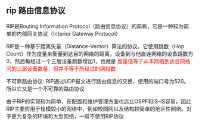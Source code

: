 ## rip 路由信息协议
RIP是Routing Information Protocol（路由信息协议）的简称，它是一种较为简单的内部网关协议（Interior Gateway Protocol）

RIP是一种基于距离矢量（Distance-Vector）算法的协议，它使用跳数（Hop Count）作为度量来衡量到达目的网络的距离。设备到与他直连网络的设备跳数为0，然后每经过一个三层设备跳数增加1，也就是 <font color='red'>度量值等于从本网络到达目网络间的三层设备数量，但并不等于所经过的网段数</font>

不可靠路由协议:
RIP通过UDP报文进行路由信息的交换，使用的端口号为520。所以它又是一个不可靠的路由协议

由于RIP的实现较为简单，在配置和维护管理方面也远比OSPF和IS-IS容易，因此RIP主要应用于规模较小的网络中，例如校园网以及结构较简单的地区性网络。对于更为复杂的环境和大型网络，一般不使用RIP协议
